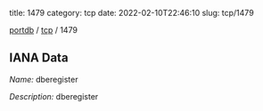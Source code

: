 title: 1479
category: tcp
date: 2022-02-10T22:46:10
slug: tcp/1479

[portdb](/) / [tcp](/category/tcp.html) / 1479


## IANA Data

_Name:_ dberegister

_Description:_ dberegister

